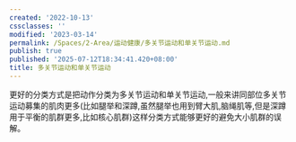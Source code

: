 ```yaml
---
created: '2022-10-13'
cssclasses: ''
modified: '2023-03-14'
permalink: /Spaces/2-Area/运动健康/多关节运动和单关节运动.md
publish: true
published: '2025-07-12T18:34:41.420+08:00'
title: 多关节运动和单关节运动
---
```

更好的分类方式是把动作分类为多关节运动和单关节运动,一般来讲同部位多关节运动募集的肌肉更多(比如腿举和深蹲,虽然腿举也用到臂大肌,脑绳肌等,但是深蹲用于平衡的肌群更多,比如核心肌群)这样分类方式能够更好的避免大小肌群的误解。